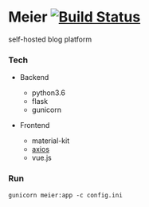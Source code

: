 # Meier [![Build Status](https://travis-ci.org/meier-project/meier.svg?branch=master)](https://travis-ci.org/meier-project/meier)

self-hosted blog platform

### Tech

- Backend
    - python3.6
    - flask
    - gunicorn

- Frontend
    - material-kit
    - [axios](https://github.com/axios/axios)
    - vue.js

### Run

```shell
gunicorn meier:app -c config.ini
```